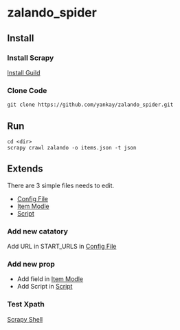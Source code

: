 zalando_spider
==============

Install
--------------

### Install Scrapy

[Install Guild](http://doc.scrapy.org/en/latest/intro/install.html)

### Clone Code

```
git clone https://github.com/yankay/zalando_spider.git
```

Run
--------------

```
cd <dir>
scrapy crawl zalando -o items.json -t json
```

Extends
--------------

There are 3 simple files needs to edit.

*   [Config File](https://github.com/yankay/zalando_spider/blob/master/zalando_spider/settings.py)
*   [Item Modle](https://github.com/yankay/zalando_spider/blob/master/zalando_spider/items.py)
*   [Script](https://github.com/yankay/zalando_spider/blob/master/zalando_spider/spiders/zalando_spider.py)

### Add new catatory

Add URL in START_URLS in  [Config File](https://github.com/yankay/zalando_spider/blob/master/zalando_spider/settings.py)

### Add new prop

* Add field in [Item Modle](https://github.com/yankay/zalando_spider/blob/master/zalando_spider/items.py)
* Add Script in [Script](https://github.com/yankay/zalando_spider/blob/master/zalando_spider/spiders/zalando_spider.py)

### Test Xpath

[Scrapy Shell](http://doc.scrapy.org/en/latest/topics/shell.html)
